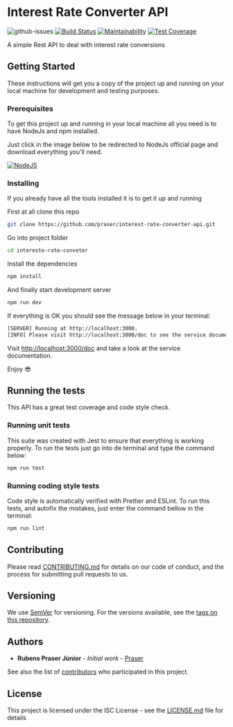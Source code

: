 # Interest Rate Converter API

![github-issues](https://img.shields.io/github/issues/praser/interest-rate-converter-api.svg) [![Build Status](https://travis-ci.com/praser/interest-rate-converter-api.svg?branch=master)](https://travis-ci.com/praser/interest-rate-converter-api) [![Maintainability](https://api.codeclimate.com/v1/badges/1427bfa05f0c749c2ba5/maintainability)](https://codeclimate.com/github/praser/interest-tax-conversor/maintainability) [![Test Coverage](https://api.codeclimate.com/v1/badges/1427bfa05f0c749c2ba5/test_coverage)](https://codeclimate.com/github/praser/interest-tax-conversor/test_coverage)

A simple Rest API to deal with interest rate conversions

## Getting Started

These instructions will get you a copy of the project up and running on your local machine for development and testing purposes.

### Prerequisites

To get this project up and running in your local machine all you need is to have NodeJs and npm installed.

Just click in the image below to be redirected to NodeJs official page and download everything you'll need.

[![NodeJS](https://nodejs.org/static/images/logo.svg)](https://nodejs.org/en/download/current/)

### Installing

If you already have all the tools installed it is to get it up and running

First at all clone this repo

```bash
git clone https://github.com/praser/interest-rate-converter-api.git
```

Go into project folder

```bash
cd intereste-rate-conveter
```

Install the dependencies

```bash
npm install
```

And finally start development server

```bash
npm run dev
```

If everything is OK you should see the message below in your terminal:

```bash
[SERVER] Running at http://localhost:3000.
[INFO] Please visit http://localhost:3000/doc to see the service documentation.
```

Visit [http://localhost:3000/doc](http://localhost:3000/doc) and take a look at the service documentation.

Enjoy :sunglasses:

## Running the tests

This API has a great test coverage and code style check.

### Running unit tests

This suite was created with Jest to ensure that everything is working properly. To run the tests just go into de terminal and type the command below:

```bash
npm run test
```

### Running coding style tests

Code style is automatically verified with Prettier and ESLint. To run this tests, and autofix the mistakes, just enter the command bellow in the terminal:

```bash
npm run lint
```

## Contributing

Please read [CONTRIBUTING.md](https://gist.github.com/PurpleBooth/b24679402957c63ec426) for details on our code of conduct, and the process for submitting pull requests to us.

## Versioning

We use [SemVer](http://semver.org/) for versioning. For the versions available, see the [tags on this repository](https://github.com/praser/interest-rate-converter-api/tags).

## Authors

* **Rubens Praser Júnior** - *Initial work* - [Praser](https://github.com/praser)

See also the list of [contributors](https://github.com/praser/interest-rate-converter-api/graphs/contributors) who participated in this project.

## License

This project is licensed under the ISC License - see the [LICENSE.md](LICENSE.md) file for details
